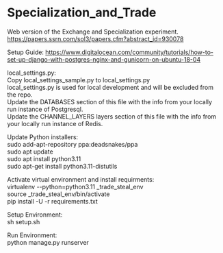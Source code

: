 # Specialization_and_Trade
Web version of the Exchange and Specialization experiment.  https://papers.ssrn.com/sol3/papers.cfm?abstract_id=930078

Setup Guide:
https://www.digitalocean.com/community/tutorials/how-to-set-up-django-with-postgres-nginx-and-gunicorn-on-ubuntu-18-04

local_settings.py:<br>
Copy local_settings_sample.py to local_settings.py<br>
local_settings.py is used for local development and will be excluded from the repo.<br>
Update the DATABASES section of this file with the info from your locally run instance of Postgresql.<br>
Update the CHANNEL_LAYERS layers section of this file with the info from your locally run instance of Redis.<br>

Update Python installers:<br>
	sudo add-apt-repository ppa:deadsnakes/ppa<br>
	sudo apt update <br>
	sudo apt install python3.11<br>
	sudo apt-get install python3.11-distutils<br>

Activate virtual environment and install requirments:<br>
    virtualenv --python=python3.11 _trade_steal_env<br>
    source _trade_steal_env/bin/activate<br>
    pip install -U -r requirements.txt<br>

Setup Environment:<br>
sh setup.sh<br>

Run Environment:<br>
python manage.py runserver<br>
